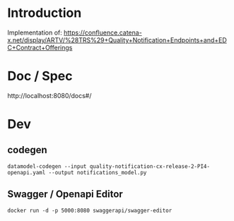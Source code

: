 # Introduction
Implementation of:
https://confluence.catena-x.net/display/ARTV/%28TRS%29+Quality+Notification+Endpoints+and+EDC+Contract+Offerings

# Doc / Spec
http://localhost:8080/docs#/


# Dev
## codegen
```
datamodel-codegen --input quality-notification-cx-release-2-PI4-openapi.yaml --output notifications_model.py
```

## Swagger / Openapi Editor
```
docker run -d -p 5000:8080 swaggerapi/swagger-editor
```